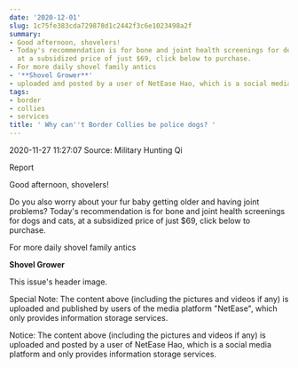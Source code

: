 ```yaml
---
date: '2020-12-01'
slug: 1c75fe383cda729878d1c2442f3c6e1023498a2f
summary:
- Good afternoon, shovelers!
- Today's recommendation is for bone and joint health screenings for dogs and cats,
  at a subsidized price of just $69, click below to purchase.
- For more daily shovel family antics
- '**Shovel Grower**'
- uploaded and posted by a user of NetEase Hao, which is a social media platform
tags:
- border
- collies
- services
title: ' Why can''t Border Collies be police dogs? '
---
```


 2020-11-27 11:27:07 Source: Military Hunting Qi

Report

  

  

Good afternoon, shovelers!

Do you also worry about your fur baby getting older and having joint problems? Today's recommendation is for bone and joint health screenings for dogs and cats, at a subsidized price of just $69, click below to purchase.

For more daily shovel family antics

**Shovel Grower**

This issue's header image.

  

Special Note: The content above (including the pictures and videos if any) is uploaded and published by users of the media platform "NetEase", which only provides information storage services.

Notice: The content above (including the pictures and videos if any) is
uploaded and posted by a user of NetEase Hao, which is a social media platform
and only provides information storage services.

 
        